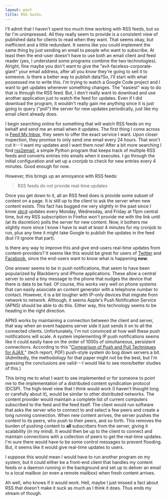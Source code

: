 ```yaml
--- 
layout: post
title: RSS Sucks.
---
```

I'll admit that I haven't spent too much time working with RSS feeds, but so far I'm unimpressed. All they really seem to provide is a consistent view of published data for clients to read when they want. That seems okay, but inefficient and a little redundant. It seems like you could implement the same thing by just sending an email to people who want to subscribe. At least then the end-user doesn't have to use both an email client and feed reader (yes, I understand some programs combine the two technologies). Alright, fine maybe you don't want to give the "evil-faceless-corporate-giant" your email address, after all you <em>know </em>they're going to sell it to someone. Is there a better way to publish data?<!--more-->So, I'll start with what possessed me to write this. I'm trying to watch a Google Code project and I want to get updates whenever something changes. The "easiest" way to do that is through the RSS feed. But, I don't really want to download and use another application just to watch the feed for updates. Even if I did download the program, it wouldn't really gain me anything since it is just going to query ("poll") the server for new updates periodically, just like my email client already does.

I begin searching online for something that will watch RSS feeds on my behalf and send me an email when it updates. The first thing I come across is <a href="http://www.feedmyinbox.com/">Feed My Inbox</a>, they seem to offer the exact service I want. Upon closer inspection, they promise to only send one email every 24 hours. That won't cut it---I want my updates and I want them now! After a bit more searching I find <a href="http://rss2email.infogami.com/">rss2email</a>, a simple Python program that keeps track of multiple RSS feeds and converts entries into emails when it executes. I go through the initial configuration and set up a cronjob to check for new entries every 4 minutes. Good enough for now.

However, this brings up an annoyance with RSS feeds:
<blockquote>RSS feeds do not provide real-time updates</blockquote>
Once you get down to it, all an RSS feed does is provide some subset of content on a page. It is still up to the client to ask the server when new content exists. This fact has bugged me very slightly in the past since I know <a href="http://www.xkcd.com/">xkcd</a> updates every Monday, Wednesday, and Friday at 11pm central time, but my RSS subscription in Firefox won't provide me with the link until (at its discretion) polls the server for new content. Now, it bothers me slightly more since I know I have to wait <em>at least </em>4 minutes for my cronjob to run, plus any time it might take Google to publish the updates in the feed (but I'll ignore that part).

Is there any way to improve this and give end-users real-time updates from content-providers? It seems like this would be great for users of <a href="http://www.twitter.com/">Twitter</a> and <a href="http://www.facebook.com/">Facebook</a>, since the end-users want to know what is happening <strong>now</strong>.

One answer seems to be in push notifications, that seem to have been popularized by Blackberry and iPhone applications. These allow a central server to send a tiny message to the phone that nudges the device that there is data to be had. Of course, this works very well on phone systems that can easily associate an content generator with a telephone number to contact. However, it is a bit tougher with IP-only devices that migrate from network to network. Although, it seems Apple's Push Notification Service (APNS) should be able to do this. Either way, this technology seems to be heading in the right direction.

APNS works by maintaining a connection between the client and server, that way when an event happens server side it just sends it on to all the connected clients. Unfortunately, I'm not convinced at how well these push notifications will scale. A system implementing IP push notifications seems like it could easily have on the order of 1000s of simultaneous, persistent connections. According to this "<a href="http://swerl.tudelft.nl/twiki/pub/Main/TechnicalReports/TUD-SERG-2007-016.pdf">Comparison of Push and Pull Techniques for AJAX</a>," (tech report, PDF) push-style system do bog down servers a bit. (Admittedly, the methodology for that paper might not be the best, but I'm guessing the conclusions are valid---I would like to see more/better studies of this.)

This bring me to what I want to see implemented or for someone to point me to the implementation of a distributed content syndication protocol (DCSP). The high-level view that I think would work (I haven't thought long or carefully about it), would be similar to other distributed networks. The content provider would maintain a complete list of current computers subscribed to the feed and the feed itself. The client would run software that asks the server who to connect to and select a few peers and create a long running connection. When new content arrives, the server pushes the content to its peers, who push to their peers, and so forth. This removes the burden of pushing content to <strong>all </strong>subscribers from the server, giving it scalability (in my mind). It would then be up to the client to connect and maintain connections with a collection of peers to get the real-time updates. I'm sure there would have to be some control messages to prevent flooding. But, it seems like it would give real-time updates to users.

I suppose this would mean I would have to run another program on my system, but it could either be a front-end client that handles my content feeds or a daemon running in the background and set up to deliver an email to a local mailbox (or even a remote mailbox) when fresh content arrives.

Ah well, who knows if it would work. Hell, maybe I just missed a fact about RSS that doesn't make it suck as much as I think it does. Thus ends my stream of though.
